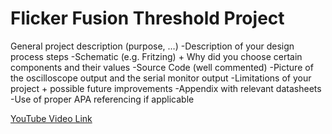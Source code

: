 # Flicker Fusion Threshold Project



General project description (purpose, …)
-Description of your design process steps
-Schematic (e.g. Fritzing) + Why did you choose certain components and their values
-Source Code (well commented)
-Picture of the oscilloscope output and the serial monitor output
-Limitations of your project + possible future improvements
-Appendix with relevant datasheets
-Use of proper APA referencing if applicable

[YouTube Video Link](https://www.youtube.com/watch?v=P1frgQ6ZaSE&)
